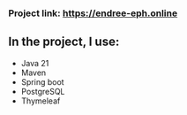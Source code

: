 ### **Project link:** https://endree-eph.online


## **In the project, I use:**
- Java 21
- Maven 
- Spring boot
- PostgreSQL
- Thymeleaf
